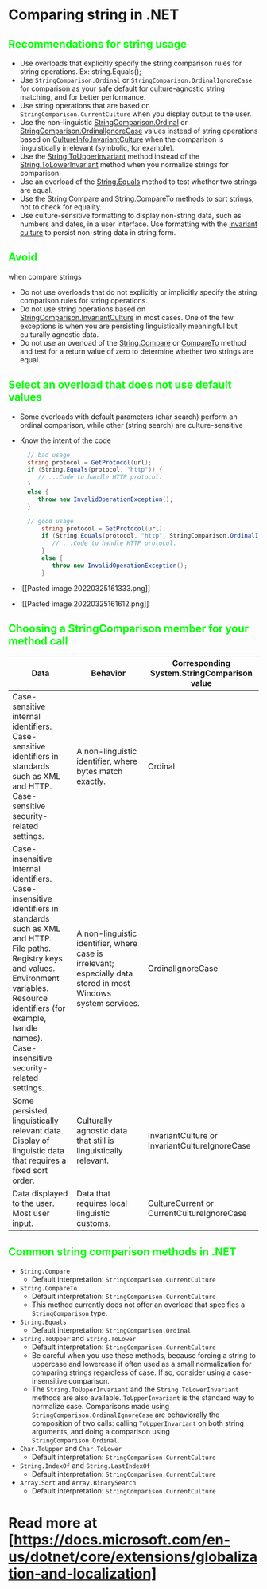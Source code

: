 # Comparing string in .NET
## <span style="color:#00FF00">Recommendations for string usage</span>
- Use overloads that explicitly specify the string comparison rules for string operations.
  Ex: string.Equals();
- Use `StringComparison.Ordinal` or `StringComparison.OrdinalIgnoreCase` for comparison as your safe default for culture-agnostic string matching, and for better performance.
- Use string operations that are based on `StringComparison.CurrentCulture` when you display output to the user.
- Use the non-linguistic [StringComparison.Ordinal](https://docs.microsoft.com/en-us/dotnet/api/system.stringcomparison#system-stringcomparison-ordinal) or [StringComparison.OrdinalIgnoreCase](https://docs.microsoft.com/en-us/dotnet/api/system.stringcomparison#system-stringcomparison-ordinalignorecase) values instead of string operations based on [CultureInfo.InvariantCulture](https://docs.microsoft.com/en-us/dotnet/api/system.globalization.cultureinfo.invariantculture) when the comparison is linguistically irrelevant (symbolic, for example).
- Use the [String.ToUpperInvariant](https://docs.microsoft.com/en-us/dotnet/api/system.string.toupperinvariant) method instead of the [String.ToLowerInvariant](https://docs.microsoft.com/en-us/dotnet/api/system.string.tolowerinvariant) method when you normalize strings for comparison.
-   Use an overload of the [String.Equals](https://docs.microsoft.com/en-us/dotnet/api/system.string.equals) method to test whether two strings are equal.
-   Use the [String.Compare](https://docs.microsoft.com/en-us/dotnet/api/system.string.compare) and [String.CompareTo](https://docs.microsoft.com/en-us/dotnet/api/system.string.compareto) methods to sort strings, not to check for equality.
-   Use culture-sensitive formatting to display non-string data, such as numbers and dates, in a user interface. Use formatting with the [invariant culture](https://docs.microsoft.com/en-us/dotnet/api/system.globalization.cultureinfo.invariantculture#system-globalization-cultureinfo-invariantculture) to persist non-string data in string form.
## <span style="color:#00FF00">Avoid 
 when compare strings</span>
-   Do not use overloads that do not explicitly or implicitly specify the string comparison rules for string operations.
-   Do not use string operations based on [StringComparison.InvariantCulture](https://docs.microsoft.com/en-us/dotnet/api/system.stringcomparison#system-stringcomparison-invariantculture) in most cases. One of the few exceptions is when you are persisting linguistically meaningful but culturally agnostic data.
-   Do not use an overload of the [String.Compare](https://docs.microsoft.com/en-us/dotnet/api/system.string.compare) or [CompareTo](https://docs.microsoft.com/en-us/dotnet/api/system.string.compareto) method and test for a return value of zero to determine whether two strings are equal.
## <span style="color:#00FF00">Select an overload that does not use default values</span>
- Some overloads with default parameters (char search) perform an ordinal comparison, while other (string search) are culture-sensitive
- Know the intent of the code
  ``````C#
	// bad usage
	string protocol = GetProtocol(url);
	if (String.Equals(protocol, "http")) {
	   // ...Code to handle HTTP protocol.
	}
	else {
	   throw new InvalidOperationException();
	}
  ``````

  ``````C#
	// good usage
		string protocol = GetProtocol(url);
		if (String.Equals(protocol, "http", StringComparison.OrdinalIgnoreCase)) {
		   // ...Code to handle HTTP protocol.
		}
		else {
		   throw new InvalidOperationException();
		}
  ``````
- ![[Pasted image 20220325161333.png]]
- ![[Pasted image 20220325161612.png]]
## <span style="color:#00FF00">Choosing a StringComparison member for your method call</span>
Data | Behavior | Corresponding System.StringComparison value
------------ | ------------ | ------------ 
Case-sensitive internal identifiers.<br/>Case-sensitive identifiers in standards such as XML and HTTP.<br/>Case-sensitive security-related settings. | A non-linguistic identifier, where bytes match exactly. | Ordinal
Case-insensitive internal identifiers. <br/>Case-insensitive identifiers in standards such as XML and HTTP.<br/> File paths. <br/>Registry keys and values. <br/>Environment variables. <br/>Resource identifiers (for example, handle names). <br/>Case-insensitive security-related settings. | A non-linguistic identifier, where case is irrelevant; especially data stored in most Windows system services. | OrdinalIgnoreCase
Some persisted, linguistically relevant data. <br/>Display of linguistic data that requires a fixed sort order. | Culturally agnostic data that still is linguistically relevant. | InvariantCulture or InvariantCultureIgnoreCase
Data displayed to the user.  <br/>Most user input. | Data that requires local linguistic customs. | CultureCurrent or CurrentCultureIgnoreCase

## <span style="color:#00FF00">Common string comparison methods in .NET</span>
- `String.Compare`
	- Default interpretation: `StringComparison.CurrentCulture`
- `String.CompareTo`
	- Default interpretation: `StringComparison.CurrentCulture`
	- This method currently does not offer an overload that specifies a `StringComparison` type.
- `String.Equals`
	- Default interpretation: `StringComparison.Ordinal`
- `String.ToUpper` and `String.ToLower`
	- Default interpretation: `StringComparison.CurrentCulture`
	- Be careful when you use these methods, because forcing a string to uppercase and lowercase if often used as a small normalization for comparing strings regardless of case. If so, consider using a case-insensitive comparison.
	- The `String.ToUpperInvariant` and the `String.ToLowerInvariant` methods are also available. `ToUpperInvariant` is the standard way to normalize case. Comparisons made using `StringComparison.OrdinalIgnoreCase` are behaviorally the composition of two calls: calling `ToUpperInvariant` on both string arguments, and doing a comparison using `StringComparison.Ordinal`.
- `Char.ToUpper` and `Char.ToLower`
	- Default interpretation: `StringComparison.CurrentCulture`
- `String.IndexOf` and `String.LastIndexOf`
	- Default interpretation: `StringComparison.CurrentCulture`
- `Array.Sort` and `Array.BinarySearch`
	- Default interpretation: `StringComparison.CurrentCulture`
# Read more at [https://docs.microsoft.com/en-us/dotnet/core/extensions/globalization-and-localization]